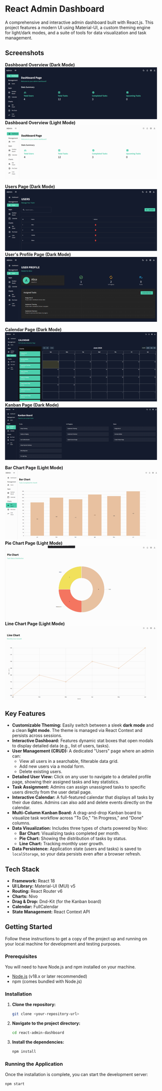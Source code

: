 # React Admin Dashboard

A comprehensive and interactive admin dashboard built with React.js. This project features a modern UI using Material-UI, a custom theming engine for light/dark modes, and a suite of tools for data visualization and task management.

## Screenshots

**Dashboard Overview (Dark Mode)**
![alt text](image.png)
**Dashboard Overview (Light Mode)**
![alt text](image-1.png)

**Users Page (Dark Mode)**
![alt text](image-2.png)
**User's Profile Page (Dark Mode)**
![alt text](image-3.png)


**Calendar Page (Dark Mode)**
![alt text](image-4.png)
**Kanban Page (Dark Mode)**
![alt text](image-5.png)

**Bar Chart Page (Light Mode)**
![alt text](image-6.png)
**Pie Chart Page (Light Mode)**
![alt text](image-7.png)
**Line Chart Page (Light Mode)**
![alt text](image-8.png)

## Key Features

-   **Customizable Theming:** Easily switch between a sleek **dark mode** and a clean **light mode**. The theme is managed via React Context and persists across sessions.
-   **Interactive Dashboard:** Features dynamic stat boxes that open modals to display detailed data (e.g., list of users, tasks).
-   **User Management (CRUD):** A dedicated "Users" page where an admin can:
    -   View all users in a searchable, filterable data grid.
    -   Add new users via a modal form.
    -   Delete existing users.
-   **Detailed User View:** Click on any user to navigate to a detailed profile page, showing their assigned tasks and key statistics.
-   **Task Assignment:** Admins can assign unassigned tasks to specific users directly from the user detail page.
-   **Interactive Calendar:** A full-featured calendar that displays all tasks by their due dates. Admins can also add and delete events directly on the calendar.
-   **Multi-Column Kanban Board:** A drag-and-drop Kanban board to visualize task workflow across "To Do," "In Progress," and "Done" columns.
-   **Data Visualization:** Includes three types of charts powered by Nivo:
    -   **Bar Chart:** Visualizing tasks completed per month.
    -   **Pie Chart:** Showing the distribution of tasks by status.
    -   **Line Chart:** Tracking monthly user growth.
-   **Data Persistence:** Application state (users and tasks) is saved to `localStorage`, so your data persists even after a browser refresh.

## Tech Stack

-   **Framework:** React 18
-   **UI Library:** Material-UI (MUI) v5
-   **Routing:** React Router v6
-   **Charts:** Nivo
-   **Drag & Drop:** Dnd-Kit (for the Kanban board)
-   **Calendar:** FullCalendar
-   **State Management:** React Context API

## Getting Started

Follow these instructions to get a copy of the project up and running on your local machine for development and testing purposes.

### Prerequisites

You will need to have Node.js and npm installed on your machine.
-   [Node.js](https://nodejs.org/) (v18.x or later recommended)
-   npm (comes bundled with Node.js)

### Installation

1.  **Clone the repository:**
    ```bash
    git clone <your-repository-url>
    ```

2.  **Navigate to the project directory:**
    ```bash
    cd react-admin-dashboard
    ```

3.  **Install the dependencies:**
    ```bash
    npm install
    ```

### Running the Application

Once the installation is complete, you can start the development server:

```bash
npm start
